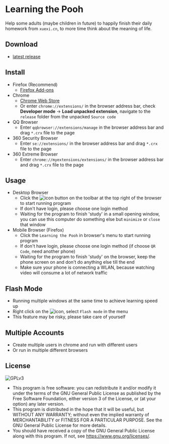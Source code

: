 # Learning the Pooh
Help some adults (maybe children in future) to happily finish their daily homework from `xuexi.cn`, to more time think about the meaning of life.

## Download
* [latest release](https://github.com/CN1984/LearningThePooh/releases)

## Install
* Firefox (Recommend)
  * [Firefox Add-ons](https://addons.mozilla.org/zh-CN/firefox/addon/%E5%AD%A6%E4%B9%A0%E5%B0%8F%E7%86%8A)
* Chrome
  * [Chrome Web Store](https://chrome.google.com/webstore/detail/idnlblbfphcnipfoonolpfgglnaeodml)
  * Or enter `chrome://extensions/` in the browser address bar, check **Developer mode** -> **Load unpacked extension**, navigate to the `release` folder from the unpacked `Source code`
* QQ Browser
  * Enter `qqbrowser://extensions/manage` in the browser address bar and drag `*.crx` file to the page
* 360 Security Browser
  * Enter `se://extensions/` in the browser address bar and drag `*.crx` file to the page
* 360 Extreme Browser
  * Enter `chrome://myextensions/extensions/` in the browser address bar and drag `*.crx` file to the page

## Usage
* Desktop Browser
  * Click the ![icon](https://github.com/CN1984/LearningThePooh/raw/master/release/img/16.png) button on the toolbar at the top right of the browser to start running program
  * If don't have login, please choose one login method
  * Waiting for the program to finish 'study' in a small opening window, you can use this computer do something else but `minimize` or `close` that window
* Mobile Browser (Firefox)
  * Click the `Learning the Pooh` in browser's menu to start running program
  * If don't have login, please choose one login method (if choose `QR Code`, need another phone)
  * Waiting for the program to finish 'study' on the browser, keep the phone screen on and don't do anything else till the end
  * Make sure your phone is connecting a WLAN, because watching video will consume a lot of network traffic

## Flash Mode
* Running multiple windows at the same time to achieve learning speed up
* Right click on the ![icon](https://github.com/CN1984/LearningThePooh/raw/master/release/img/16.png), select `Flash mode` in the menu
* This feature may be risky, please take care of yourself

## Multiple Accounts
* Create multiple users in chrome and run with different users
* Or run in multiple different browsers

## License
![GPLv3](https://www.gnu.org/graphics/gplv3-with-text-136x68.png)
* This program is free software: you can redistribute it and/or modify it under the terms of the GNU General Public License as published by the Free Software Foundation, either version 3 of the License, or (at your option) any later version.
* This program is distributed in the hope that it will be useful, but WITHOUT ANY WARRANTY; without even the implied warranty of MERCHANTABILITY or FITNESS FOR A PARTICULAR PURPOSE.  See the GNU General Public License for more details.
* You should have received a copy of the GNU General Public License along with this program.  If not, see <https://www.gnu.org/licenses/>.

